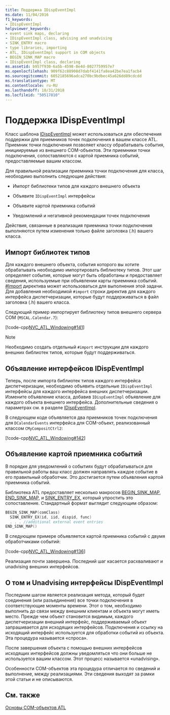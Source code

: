 ```yaml
---
title: Поддержка IDispEventImpl
ms.date: 11/04/2016
f1_keywords:
- IDispEventImpl
helpviewer_keywords:
- event sink maps, declaring
- IDispEventImpl class, advising and unadvising
- SINK_ENTRY macro
- type libraries, importing
- ATL, IDispEventImpl support in COM objects
- BEGIN_SINK_MAP macro
- IDispEventImpl class, declaring
ms.assetid: b957f930-6a5b-4598-8e4d-8027759957e7
ms.openlocfilehash: 909f62c88908d7dabf4141fa8ea42be7ea1facb4
ms.sourcegitcommit: 6052185696adca270bc9bdbec45a626dd89cdcdd
ms.translationtype: MT
ms.contentlocale: ru-RU
ms.lasthandoff: 10/31/2018
ms.locfileid: "50517810"
---
```

# <a name="supporting-idispeventimpl"></a>Поддержка IDispEventImpl

Класс шаблона [IDispEventImpl](../atl/reference/idispeventimpl-class.md) может использоваться для обеспечения поддержки для приемников точек подключения в вашем классе ATL. Приемник точки подключения позволяет классу обрабатывать события, инициируемые из внешнего COM-объектов. Эти приемники точки подключения, сопоставляются с картой приемника событий, предоставляемые вашим классом.

Для правильной реализации приемника точки подключения для класса, необходимо выполнить следующие действия:

- Импорт библиотеки типов для каждого внешнего объекта

- Объявите `IDispEventImpl` интерфейсы

- Объявите картой приемника событий

- Уведомлений и негативной рекомендации точек подключения

Действия, связанные в реализация приемника точки подключения выполняются путем изменения только файле заголовка (.h) вашего класса.

## <a name="importing-the-type-libraries"></a>Импорт библиотек типов

Для каждого внешнего объекта, события которого вы хотите обрабатывать необходимо импортировать библиотеку типов. Этот шаг определяет события, которые могут быть обработаны и предоставляет сведения, используемые при объявлении карты приемника событий. [#Import](../preprocessor/hash-import-directive-cpp.md) директива может использоваться для выполнения этой задачи. Для добавления необходимой `#import` строки директив для каждого интерфейса диспетчеризации, которые будут поддерживаться в файл заголовка (.h) вашего класса.

Следующий пример импортирует библиотеку типов внешнего сервера COM (`MSCAL.Calendar.7`):

[!code-cpp[NVC_ATL_Windowing#141](../atl/codesnippet/cpp/supporting-idispeventimpl_1.h)]

> [!NOTE]
>  Необходимо создать отдельный `#import` инструкции для каждого внешних библиотек типов, которые будут поддерживаться.

## <a name="declaring-the-idispeventimpl-interfaces"></a>Объявление интерфейсов IDispEventImpl

Теперь, после импорта библиотек типов каждого интерфейса диспетчеризации, необходимо объявить отдельные `IDispEventImpl` интерфейсы для каждого интерфейса внешних диспетчеризации. Измените объявление класса, добавив `IDispEventImpl` объявление для каждого объекта внешнего интерфейса. Дополнительные сведения о параметрах см. в разделе [IDispEventImpl](../atl/reference/idispeventimpl-class.md).

В следующем коде объявляется два приемников точек подключения для `DCalendarEvents` интерфейса для COM-объект, реализованный классом `CMyCompositCtrl2`:

[!code-cpp[NVC_ATL_Windowing#142](../atl/codesnippet/cpp/supporting-idispeventimpl_2.h)]

## <a name="declaring-an-event-sink-map"></a>Объявление картой приемника событий

В порядке для уведомлений о событиях будут обрабатываться для правильной работы ваш класс должен направлять каждое событие в его правильный обработчик. Это достигается путем объявления картой приемника событий.

Библиотека ATL предоставляет несколько макросов [BEGIN_SINK_MAP](reference/composite-control-macros.md#begin_sink_map), [END_SINK_MAP](reference/composite-control-macros.md#end_sink_map), и [SINK_ENTRY_EX](reference/composite-control-macros.md#sink_entry_ex), который упростить это сопоставление. Стандартный формат выглядит следующим образом:

```cpp
BEGIN_SINK_MAP(comClass)
  SINK_ENTRY_EX(id, iid, dispid, func)
  . . . //additional external event entries
END_SINK_MAP()
```

В следующем примере объявляется картой приемника событий с двумя обработчиками событий:

[!code-cpp[NVC_ATL_Windowing#136](../atl/codesnippet/cpp/supporting-idispeventimpl_3.h)]

Реализация почти завершена. Последний шаг касается расхваливают и unadvising внешних интерфейсов.

## <a name="advising-and-unadvising-the-idispeventimpl-interfaces"></a>О том и Unadvising интерфейсы IDispEventImpl

Последним шагом является реализация метода, который будет соединения (или разъединения) все точки подключения в соответствующие моменты времени. Этот о том, необходимо выполнить до связи между внешним клиентам и объекта могут иметь место. Прежде чем объект становится видимым, каждого диспетчеризации внешний интерфейс, поддерживаемый объект запрашивается для исходящих интерфейсов. Подключения и ссылку на исходящий интерфейс используется для обработки событий из объекта. Эта процедура называется «спроса».

После завершения объекта с помощью внешних интерфейсов исходящих интерфейсов должны уведомляться что они больше не используется вашим классом. Этот процесс называется «unadvising».

Особенности COM-объектов эта процедура отличается по сведений и выполнение, между реализациями. Эти сведения выходят за рамки этой статьи и не описываются.

## <a name="see-also"></a>См. также

[Основы COM-объектов ATL](../atl/fundamentals-of-atl-com-objects.md)

